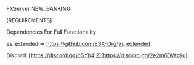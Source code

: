 FXServer NEW_BANKING

[REQUIREMENTS]

Dependencies For Full Functionality

es_extended => [https://github.com/ESX-Org/es_extended
](https://github.com/esx-framework/esx_core)

Discord: [https://discord.gg/dSYb4j2](https://discord.gg/2e2m6DWx9u)
